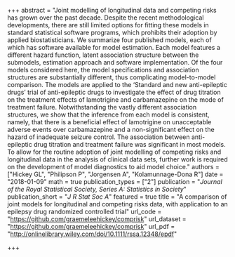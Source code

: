 +++
abstract = "Joint modelling of longitudinal data and competing risks has grown over the past decade. Despite the recent methodological developments, there are still limited options for fitting these models in standard statistical software programs, which prohibits their adoption by applied biostatisticians. We summarize four published models, each of which has software available for model estimation. Each model features a different hazard function, latent association structure between the submodels, estimation approach and software implementation. Of the four models considered here, the model specifications and association structures are substantially different, thus complicating model-to-model comparison. The models are applied to the ‘Standard and new anti-epileptic drugs’ trial of anti-epileptic drugs to investigate the effect of drug titration on the treatment effects of lamotrigine and carbamazepine on the mode of treatment failure. Notwithstanding the vastly different association structures, we show that the inference from each model is consistent, namely, that there is a beneficial effect of lamotrigine on unacceptable adverse events over carbamazepine and a non-significant effect on the hazard of inadequate seizure control. The association between anti-epileptic drug titration and treatment failure was significant in most models. To allow for the routine adoption of joint modelling of competing risks and longitudinal data in the analysis of clinical data sets, further work is required on the development of model diagnostics to aid model choice."
authors = ["Hickey GL", "Philipson P", "Jorgensen A", "Kolamunnage-Dona R"]
date = "2018-01-09"
math = true
publication_types = ["2"]
publication = "*Journal of the Royal Statistical Society, Series A: Statistics in Society*"
publication_short = "*J R Stat Soc A*"
featured = true
title = "A comparison of joint models for longitudinal and competing risks data, with application to an epilepsy drug randomized controlled trial"
url_code = "https://github.com/graemeleehickey/comprisk"
url_dataset = "https://github.com/graemeleehickey/comprisk"
url_pdf = "http://onlinelibrary.wiley.com/doi/10.1111/rssa.12348/epdf"

+++
